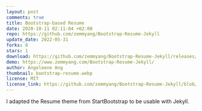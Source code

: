 ```yaml
---
layout: post
comments: true
title: Bootstrap-based Resume
date: 2020-10-11 02:11:04 +02:00
repo: https://github.com/zemmyang/Bootstrap-Resume-Jekyll
update_date: 2022-05-31
forks: 0
stars: 1
download: https://github.com/zemmyang/Bootstrap-Resume-Jekyll/releases/tag/v1.0
demo: https://www.zemmyang.com/Bootstrap-Resume-Jekyll/
author: Angeleene Ang
thumbnail: bootstrap-resume.webp
license: MIT
license_link: https://github.com/zemmyang/Bootstrap-Resume-Jekyll/blob/main/LICENSE
---
```


I adapted the Resume theme from StartBootstrap to be usable with Jekyll.
